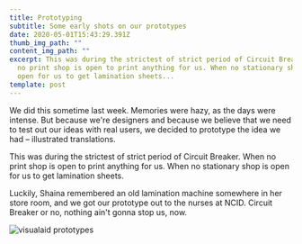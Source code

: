 ```yaml
---
title: Prototyping
subtitle: Some early shots on our prototypes
date: 2020-05-01T15:43:29.391Z
thumb_img_path: ""
content_img_path: ""
excerpt: This was during the strictest of strict period of Circuit Breaker. When
  no print shop is open to print anything for us. When no stationary shop is
  open for us to get lamination sheets...
template: post
---
```

We did this sometime last week. Memories were hazy, as the days were intense. But because we're designers and because we believe that we need to test out our ideas with real users, we decided to prototype the idea we had – illustrated translations. 

This was during the strictest of strict period of Circuit Breaker. When no print shop is open to print anything for us. When no stationary shop is open for us to get lamination sheets. 

Luckily, Shaina remembered an old lamination machine somewhere in her store room, and we got our prototype out to the nurses at NCID. Circuit Breaker or no, nothing ain't gonna stop us, now.

![visualaid prototypes](/images/printedsheets_prototypes.jpg)